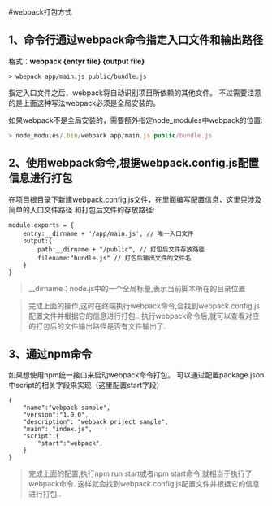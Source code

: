#webpack打包方式

## 1、命令行通过webpack命令指定入口文件和输出路径

格式：**webpack {entyr file} {output file}**

```
> wbepack app/main.js public/bundle.js
```
指定入口文件之后，webpack将自动识别项目所依赖的其他文件。
不过需要注意的是上面这种写法webpack必须是全局安装的。

如果webpack不是全局安装的，需要额外指定node_modules中webpack的位置:
```javascript
> node_modules/.bin/webpack app/main.js public/bundle.js
```

## 2、使用webpack命令,根据webpack.config.js配置信息进行打包

在项目根目录下新建webpack.config.js文件，在里面编写配置信息，这里只涉及简单的入口文件路径
和打包后文件的存放路径:

```
module.exports = {
    entry:__dirname + '/app/main.js', // 唯一入口文件
    output:{
        path:__dirname + "/public", // 打包后文件存放路径
        filename:"bundle.js" // 打包后输出文件的文件名
    }
}
```

> __dirname：node.js中的一个全局标量,表示当前脚本所在的目录位置

> 完成上面的操作,这时在终端执行webpack命令,会找到webpack.config.js配置文件并根据它的信息进行打包..
执行webpack命令后,就可以查看对应的打包后的文件输出路径是否有文件输出了.

## 3、通过npm命令

如果想使用npm统一接口来启动webpack命令打包。
可以通过配置package.json中script的相关字段来实现（这里配置start字段）

```
{
    "name":"webpack-sample",
    "version":"1.0.0",
    "description": "webpack priject sample",
    "main": "index.js",
    "script":{
        "start":"webpack",
    }
}
```

> 完成上面的配置,执行npm run start或者npm start命令,就相当于执行了webpack命令.
这样就会找到webpack.config.js配置文件并根据它的信息进行打包..


